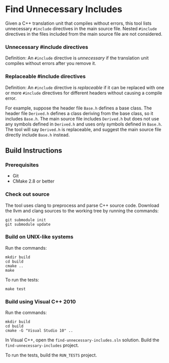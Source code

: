 # Find Unnecessary Includes

Given a C++ translation unit that compiles without errors, this tool lists
unnecessary `#include` directives in the main source file.  Nested
`#include` directives in the files included from the main source file are not
considered.


### Unnecessary #include directives

Definition: An `#include` directive is *unnecessary* if the translation unit
compiles without errors after you remove it.


### Replaceable #include directives

Definition: An `#include` directive is *replaceable* if it can be replaced with
one or more `#include` directives for different headers without causing a
compile error.

For example, suppose the header file `Base.h` defines a base class.  The header
file `Derived.h` defines a class deriving from the base class, so it includes
`Base.h`.  The main source file includes `Derived.h` but does not use any
symbols defined in `Derived.h` and uses only symbols defined in `Base.h`.  The
tool will say `Derived.h` is replaceable, and suggest the main source file
directly include `Base.h` instead.


## Build Instructions


### Prerequisites

* Git
* CMake 2.8 or better


### Check out source

The tool uses clang to preprocess and parse C++ source code.  Download the llvm
and clang sources to the working tree by running the commands:

    git submodule init
    git submodule update


### Build on UNIX-like systems

Run the commands:

    mkdir build
    cd build
    cmake ..
    make

To run the tests:

    make test


### Build using Visual C++ 2010

Run the commands:

    mkdir build
    cd build
    cmake -G "Visual Studio 10" ..

In Visual C++, open the `find-unnecessary-includes.sln` solution.  Build the
`find-unnecessary-includes` project.

To run the tests, build the `RUN_TESTS` project.
